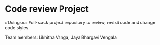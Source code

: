 # Code review Project

#Using our Full-stack project repository to review, revisit code and change code styles.

Team members:
Likhitha Vanga, 
Jaya Bhargavi Vengala
